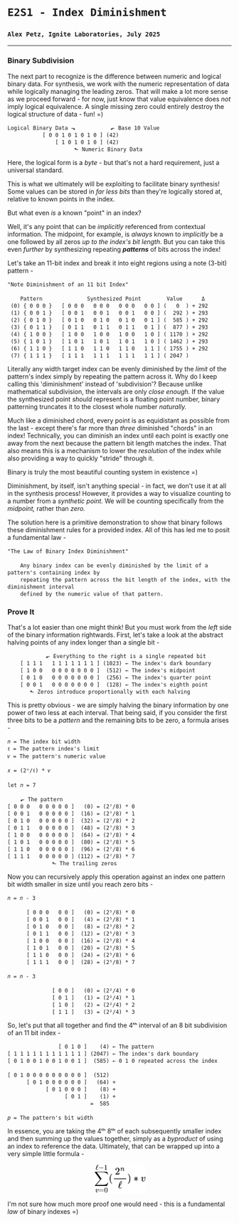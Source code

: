 # `E2S1 - Index Diminishment`
### `Alex Petz, Ignite Laboratories, July 2025`

---

### Binary Subdivision
The next part to recognize is the difference between numeric and logical binary data.  For synthesis, we work
with the numeric representation of data while logically managing the leading zeros.  That will make a lot
more sense as we proceed forward - for now, just know that value equivalence does _not_ imply logical equivalence.
A single missing zero could entirely destroy the logical structure of data - fun! =)

    Logical Binary Data ⬎           ⬐ Base 10 Value
               [ 0 0 1 0 1 0 1 0 ] (42)  
                   [ 1 0 1 0 1 0 ] (42)  
                         ⬑ Numeric Binary Data

Here, the logical form is a _byte_ - but that's not a hard requirement, just a universal standard.

This is what we ultimately will be exploiting to facilitate binary synthesis!  Some values can be stored in
_far less bits_ than they're logically stored at, relative to known points in the index.  

But what even _is_ a known "point" in an index?

Well, it's any point that can be _implicitly_ referenced from contextual information.  The midpoint, for example, 
is _always_ known to _implicitly_ be a one followed by all zeros _up to the index's bit length_.  But you can take 
this even _further_ by synthesizing repeating _**patterns**_ of bits across the index!  

Let's take an 11-bit index and break it into eight regions using a note (3-bit) pattern -

    "Note Diminishment of an 11 bit Index"
 
        Pattern              Synthesized Point        Value      Δ   
     (0) { 0 0 0 }   [ 0 0 0   0 0 0   0 0 0   0 0 ] (   0  ) + 292
     (1) { 0 0 1 }   [ 0 0 1   0 0 1   0 0 1   0 0 ] (  292 ) + 293
     (2) { 0 1 0 }   [ 0 1 0   0 1 0   0 1 0   0 1 ] (  585 ) + 292
     (3) { 0 1 1 }   [ 0 1 1   0 1 1   0 1 1   0 1 ] (  877 ) + 293
     (4) { 1 0 0 }   [ 1 0 0   1 0 0   1 0 0   1 0 ] ( 1170 ) + 292
     (5) { 1 0 1 }   [ 1 0 1   1 0 1   1 0 1   1 0 ] ( 1462 ) + 293
     (6) { 1 1 0 }   [ 1 1 0   1 1 0   1 1 0   1 1 ] ( 1755 ) + 292
     (7) { 1 1 1 }   [ 1 1 1   1 1 1   1 1 1   1 1 ] ( 2047 )

Literally any width target index can be evenly diminished by the _limit_ of the pattern's index simply by
repeating the pattern across it.  Why do I keep calling this 'diminishment' instead of 'subdivision'?  Because
unlike mathematical subdivision, the intervals are only _close enough._  If the value the synthesized point 
_should_ represent is a floating point number, binary patterning truncates it to the closest whole number _naturally._  

Much like a diminished chord, every point is as equidistant as possible from the last - except there's far more 
than _three_ diminished "chords" in an index!  Technically, you can diminish an index until each point is exactly 
one away from the next because the pattern bit length matches the index.  That also means this is a mechanism to 
lower the _resolution_ of the index while also providing a way to quickly "stride" through it.

Binary is truly the most beautiful counting system in existence =)

Diminishment, by itself, isn't anything special - in fact, we don't use it at all in the synthesis process!  However,
it provides a way to visualize counting to a number from a _synthetic point._  We will be counting specifically from 
the _midpoint,_ rather than _zero._

The solution here is a primitive demonstration to show that binary follows these diminishment rules for a provided 
index.  All of this has led me to posit a fundamental law -

    "The Law of Binary Index Diminishment"

        Any binary index can be evenly diminished by the limit of a pattern's containing index by
        repeating the pattern across the bit length of the index, with the diminishment interval
        defined by the numeric value of that pattern.

### Prove It
That's a lot easier than one might think!  But you must work from the _left_ side of the binary information
rightwards.  First, let's take a look at the abstract halving points of any index longer than a single bit -

                ⬐ Everything to the right is a single repeated bit
        [ 1 1 1   1 1 1 1 1 1 1 ] (1023) ← The index's dark boundary
        [ 1 0 0   0 0 0 0 0 0 0 ]  (512) ← The index's midpoint
        [ 0 1 0   0 0 0 0 0 0 0 ]  (256) ← The index's quarter point
        [ 0 0 1   0 0 0 0 0 0 0 ]  (128) ← The index's eighth point
           ⬑ Zeros introduce proportionally with each halving

This is pretty obvious - we are simply halving the binary information by one power of two less at each interval.
That being said, if you consider the first three bits to be a _pattern_ and the remaining bits to be zero, a
formula arises - 

    𝑛 = The index bit width
    ℓ = The pattern index's limit
    𝑣 = The pattern's numeric value

    𝑥 = (2ⁿ/ℓ) * 𝑣

    let 𝑛 = 7

        ⬐ The pattern
    [ 0 0 0   0 0 0 0 0 ]   (0) = (2⁷/8) * 0
    [ 0 0 1   0 0 0 0 0 ]  (16) = (2⁷/8) * 1
    [ 0 1 0   0 0 0 0 0 ]  (32) = (2⁷/8) * 2
    [ 0 1 1   0 0 0 0 0 ]  (48) = (2⁷/8) * 3
    [ 1 0 0   0 0 0 0 0 ]  (64) = (2⁷/8) * 4
    [ 1 0 1   0 0 0 0 0 ]  (80) = (2⁷/8) * 5
    [ 1 1 0   0 0 0 0 0 ]  (96) = (2⁷/8) * 6
    [ 1 1 1   0 0 0 0 0 ] (112) = (2⁷/8) * 7
                  ⬑ The trailing zeros

Now you can recursively apply this operation against an index one pattern bit width smaller in size until you
reach zero bits -

    𝑛 = 𝑛 - 3

          [ 0 0 0   0 0 ]   (0) = (2⁵/8) * 0
          [ 0 0 1   0 0 ]   (4) = (2⁵/8) * 1
          [ 0 1 0   0 0 ]   (8) = (2⁵/8) * 2
          [ 0 1 1   0 0 ]  (12) = (2⁵/8) * 3
          [ 1 0 0   0 0 ]  (16) = (2⁵/8) * 4
          [ 1 0 1   0 0 ]  (20) = (2⁵/8) * 5
          [ 1 1 0   0 0 ]  (24) = (2⁵/8) * 6
          [ 1 1 1   0 0 ]  (28) = (2⁵/8) * 7

    𝑛 = 𝑛 - 3

                  [ 0 0 ]   (0) = (2²/4) * 0
                  [ 0 1 ]   (1) = (2²/4) * 1
                  [ 1 0 ]   (2) = (2²/4) * 2
                  [ 1 1 ]   (3) = (2²/4) * 3

So, let's put that all together and find the 4ᵗʰ interval of an 8 bit subdivision of an 11 bit index -

                    [ 0 1 0 ]    (4) ← The pattern
    [ 1 1 1 1 1 1 1 1 1 1 1 ] (2047) ← The index's dark boundary
    [ 0 1 0 0 1 0 0 1 0 0 1 ]  (585) ← 0 1 0 repeated across the index

    [ 0 1 0 0 0 0 0 0 0 0 0 ]  (512)
          [ 0 1 0 0 0 0 0 0 ]   (64) +
                [ 0 1 0 0 0 ]    (8) +
                      [ 0 1 ]    (1) +
                              =  585

    𝑝 = The pattern's bit width

In essence, you are taking the 4ᵗʰ 8ᵗʰ of each subsequently smaller index and then summing up the values together,
simply as a _byproduct_ of using an index to reference the data.  Ultimately, that can be wrapped up into a very
simple little formula -

<picture>
<img alt="Index Diminishment Formula" src="assets/diminishment.png" style="display: block; margin-left: auto; margin-right: auto;">
</picture>

I'm not sure how much more proof one would need - this is a fundamental _law_ of binary indexes =)